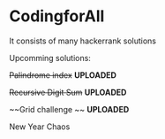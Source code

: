 # CodingforAll
It consists of many hackerrank solutions

Upcomming solutions:

~~Palindrome index~~ **UPLOADED**

~~Recursive Digit Sum~~ **UPLOADED**

~~Grid challenge ~~ **UPLOADED**

New Year Chaos 


